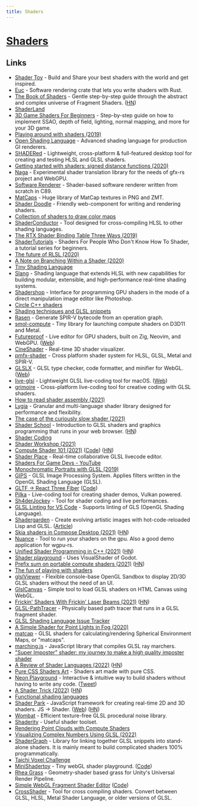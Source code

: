 ```yaml
---
title: Shaders
---
```


# [Shaders](https://en.wikipedia.org/wiki/Shader)

## Links

- [Shader Toy](https://www.shadertoy.com/) - Build and Share your best shaders with the world and get inspired.
- [Euc](https://github.com/zesterer/euc) - Software rendering crate that lets you write shaders with Rust.
- [The Book of Shaders](https://thebookofshaders.com/) - Gentle step-by-step guide through the abstract and complex universe of Fragment Shaders. ([HN](https://news.ycombinator.com/item?id=23497924))
- [ShaderLand](http://shaderland.com/)
- [3D Game Shaders For Beginners](https://github.com/lettier/3d-game-shaders-for-beginners) - Step-by-step guide on how to implement SSAO, depth of field, lighting, normal mapping, and more for your 3D game.
- [Playing around with shaders (2019)](https://bou.ke/blog/shaders/)
- [Open Shading Language](https://github.com/imageworks/OpenShadingLanguage) - Advanced shading language for production GI renderers.
- [SHADERed](https://github.com/dfranx/SHADERed) - Lightweight, cross-platform & full-featured desktop tool for creating and testing HLSL and GLSL shaders.
- [Getting started with shaders: signed distance functions (2020)](https://jvns.ca/blog/2020/03/15/writing-shaders-with-signed-distance-functions/)
- [Naga](https://github.com/gfx-rs/naga) - Experimental shader translation library for the needs of gfx-rs project and WebGPU.
- [Software Renderer](https://github.com/zauonlok/renderer) - Shader-based software renderer written from scratch in C89.
- [MatCaps](https://github.com/nidorx/matcaps) - Huge library of MatCap textures in PNG and ZMT.
- [Shader Doodle](https://github.com/halvves/shader-doodle) - Friendly web-component for writing and rendering shaders.
- [Collection of shaders to draw color maps](https://github.com/kbinani/colormap-shaders)
- [ShaderConductor](https://github.com/microsoft/ShaderConductor) - Tool designed for cross-compiling HLSL to other shading languages.
- [The RTX Shader Binding Table Three Ways (2019)](https://www.willusher.io/graphics/2019/11/20/the-sbt-three-ways)
- [ShaderTutorials](https://github.com/Xibanya/ShaderTutorials) - Shaders For People Who Don't Know How To Shader, a tutorial series for beginners.
- [The future of RLSL (2020)](https://maikklein.github.io/rlsl-update3/)
- [A Note on Branching Within a Shader (2020)](https://www.peterstefek.me/shader-branch.html)
- [Tiny Shading Language](https://github.com/JiayinCao/Tiny-Shading-Language)
- [Slang](https://github.com/shader-slang/slang) - Shading language that extends HLSL with new capabilities for building modular, extensible, and high-performance real-time shading systems.
- [Shadershop](https://github.com/cdglabs/Shadershop) - Interface for programming GPU shaders in the mode of a direct manipulation image editor like Photoshop.
- [Circle C++ shaders](https://github.com/seanbaxter/shaders)
- [Shading techniques and GLSL snippets](https://github.com/Rabbid76/graphics-snippets)
- [Rasen](https://github.com/leops/rasen) - Generate SPIR-V bytecode from an operation graph.
- [smol-compute](https://github.com/aras-p/smol-compute) - Tiny library for launching compute shaders on D3D11 and Metal.
- [Futureproof](https://github.com/mkeeter/futureproof) - Live editor for GPU shaders, built on Zig, Neovim, and WebGPU. ([Web](https://www.mattkeeter.com/projects/futureproof/))
- [CineShader](https://cineshader.com/) - Real-time 3D shader visualizer.
- [pmfx-shader](https://github.com/polymonster/pmfx-shader) - Cross platform shader system for HLSL, GLSL, Metal and SPIR-V.
- [GLSLX](https://github.com/evanw/glslx) - GLSL type checker, code formatter, and minifier for WebGL. ([Web](http://evanw.github.io/glslx/))
- [live-glsl](https://github.com/karimnaaji/live-glsl) - Lightweight GLSL live-coding tool for macOS. ([Web](http://karim.naaji.fr/projects/liveglsl))
- [grimoire](https://github.com/jshrake/grimoire) - Cross-platform live-coding tool for creative coding with GLSL shaders.
- [How to read shader assembly (2021)](https://interplayoflight.wordpress.com/2021/04/18/how-to-read-shader-assembly/)
- [Lygia](https://github.com/patriciogonzalezvivo/lygia) - Granular and multi-language shader library designed for performance and flexibility.
- [The case of the curiously slow shader (2021)](https://raphlinus.github.io/gpu/2021/04/28/slow-shader.html)
- [Shader School](https://github.com/stackgl/shader-school) - Introduction to GLSL shaders and graphics programming that runs in your web browser. ([HN](https://news.ycombinator.com/item?id=28660024))
- [Shader Coding](https://twitter.com/AlanZucconi/status/1392447855659466752)
- [Shader Workshop (2021)](http://charstiles.com/class/)
- [Compute Shader 101 (2021)](https://www.youtube.com/watch?v=DZRn_jNZjbw) ([Code](https://github.com/googlefonts/compute-shader-101)) ([HN](https://news.ycombinator.com/item?id=27396634))
- [Shader Place](https://github.com/CharStiles/shaderplace) - Real-time collaborative GLSL livecode editor.
- [Shaders For Game Devs - YouTube](https://www.youtube.com/playlist?list=PLImQaTpSAdsCnJon-Eir92SZMl7tPBS4Z)
- [Monochromatic Portraits with GLSL (2019)](https://rosenzweig.io/blog/monotone-portraits-with-glsl.html)
- [GIPS](https://github.com/kajott/GIPS) - GLSL Image Processing System. Applies filters written in the OpenGL Shading Language (GLSL).
- [GLTF -> React Three Fiber](https://gltf.pmnd.rs/) ([Code](https://github.com/pmndrs/gltfjsx))
- [Pilka](https://github.com/pudnax/pilka) - Live-coding tool for creating shader demos, Vulkan powered.
- [Sh4derJockey](https://github.com/slerpyyy/sh4der-jockey) - Tool for shader coding and live performances.
- [GLSL Linting for VS Code](https://github.com/hsimpson/vscode-glsllint) - Supports linting of GLS (OpenGL Shading Language).
- [Shadergarden](https://github.com/tonarino/shadergarden) - Create evolving artistic images with hot-code-reloaded Lisp and GLSL. ([Article](https://blog.tonari.no/shadergarden))
- [Skia shaders in Compose Desktop (2021)](https://www.pushing-pixels.org/2021/09/22/skia-shaders-in-compose-desktop.html) ([HN](https://news.ycombinator.com/item?id=28636087))
- [Nuance](https://github.com/Gui-Yom/nuance) - Tool to run your shaders on the gpu. Also a good demo application for wgpu-rs.
- [Unified Shader Programming in C++ (2021)](https://arxiv.org/abs/2109.14682) ([HN](https://news.ycombinator.com/item?id=28738750))
- [Shader playground](https://github.com/gtibo/Shader-playground) - Uses VisualShader of Godot.
- [Prefix sum on portable compute shaders (2021)](https://raphlinus.github.io/gpu/2021/11/17/prefix-sum-portable.html) ([HN](https://news.ycombinator.com/item?id=29254668))
- [The fun of playing with shaders](https://hugopeters.me/posts/5/)
- [glslViewer](https://github.com/patriciogonzalezvivo/glslViewer) - Flexible console-base OpenGL Sandbox to display 2D/3D GLSL shaders without the need of an UI.
- [GlslCanvas](https://github.com/patriciogonzalezvivo/glslCanvas) - Simple tool to load GLSL shaders on HTML Canvas using WebGL.
- [Frickin' Shaders With Frickin' Laser Beams (2021)](https://acko.net/blog/frickin-shaders-with-frickin-laser-beams/) ([HN](https://news.ycombinator.com/item?id=29532110))
- [GLSL-PathTracer](https://github.com/knightcrawler25/GLSL-PathTracer) - Physically based path tracer that runs in a GLSL fragment shader.
- [GLSL Shading Language Issue Tracker](https://github.com/KhronosGroup/GLSL)
- [A Simple Shader for Point Lights in Fog (2020)](https://ijdykeman.github.io/graphics/simple_fog_shader)
- [matcap](https://github.com/hughsk/matcap) - GLSL shaders for calculating/rendering Spherical Environment Maps, or "matcaps".
- [marching.js](https://github.com/charlieroberts/marching) - JavaScript library that compiles GLSL ray marchers.
- ["Super Imposter" shader: my journey to make a high quality imposter shader](https://www.landontownsend.com/single-post/super-imposter-shader-my-journey-to-make-a-high-quality-imposter-shader)
- [A Review of Shader Languages (2022)](https://alain.xyz/blog/a-review-of-shader-languages) ([HN](https://news.ycombinator.com/item?id=30340625))
- [Pure CSS Shaders Art](https://github.com/chenglou/pure-css-shaders-art) - Shaders art made with pure CSS.
- [Neon Playground](https://neon-playground.herokuapp.com/) - Interactive & intuitive way to build shaders without having to write any code. ([Tweet](https://twitter.com/emilwidlund/status/1370858347923185669))
- [A Shader Trick (2022)](http://the-witness.net/news/2022/02/a-shader-trick/) ([HN](https://news.ycombinator.com/item?id=30438541))
- [Functional shading languages](https://www.reddit.com/r/ProgrammingLanguages/comments/t6s14z/a_functional_shading_langauge/)
- [Shader Park](https://github.com/shader-park/shader-park-core) - JavaScript framework for creating real-time 2D and 3D shaders. JS -> Shader. ([Web](https://shaderpark.com/)) ([HN](https://news.ycombinator.com/item?id=30655287))
- [Wombat](https://github.com/BrianSharpe/Wombat) - Efficient texture-free GLSL procedural noise library.
- [Shaderity](https://github.com/actnwit/shaderity) - Useful shader toolset.
- [Rendering Point Clouds with Compute Shaders](https://github.com/m-schuetz/compute_rasterizer)
- [Visualizing Complex Numbers Using GLSL (2022)](https://hturan.com/writing/complex-numbers-glsl)
- [ShaderGraph](https://github.com/unconed/shadergraph) - Library for linking together GLSL snippets into stand-alone shaders. It is mainly meant to build complicated shaders 100% programmatically.
- [Taichi Voxel Challenge](https://github.com/yuanming-hu/voxel-art)
- [MiniShadertoy](http://xem.github.io/MiniShadertoy/) - Tiny webGL shader playground. ([Code](https://github.com/xem/MiniShadertoy))
- [Rhea Grass](https://github.com/Ryan-Gee/RheaGrass) - Geometry-shader based grass for Unity's Universal Render Pipeline.
- [Simple WebGL Fragment Shader Editor](http://editor.thebookofshaders.com/) ([Code](https://github.com/patriciogonzalezvivo/glslEditor))
- [CrossShader](https://github.com/alaingalvan/CrossShader) - Tool for cross compiling shaders. Convert between GLSL, HLSL, Metal Shader Language, or older versions of GLSL.